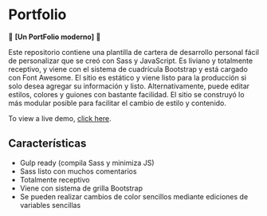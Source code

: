 # Portfolio

🚀 **[Un PortFolio moderno]** 🚀

Este repositorio contiene una plantilla de cartera de desarrollo personal fácil de personalizar que se creó con Sass y JavaScript. Es liviano y totalmente receptivo, y viene con el sistema de cuadrícula Bootstrap y está cargado con Font Awesome. El sitio es estático y viene listo para la producción si solo desea agregar su información y listo. Alternativamente, puede editar estilos, colores y guiones con bastante facilidad. El sitio se construyó lo más modular posible para facilitar el cambio de estilo y contenido. 

To view a live demo, [click here](https://JacquyApaza.github.io/PortFolio/).

## Características

* Gulp ready (compila Sass y minimiza JS)
* Sass listo con muchos comentarios
* Totalmente receptivo
* Viene con sistema de grilla Bootstrap
* Se pueden realizar cambios de color sencillos mediante ediciones de variables sencillas 


